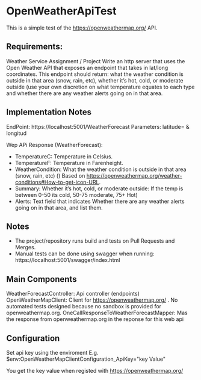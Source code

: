 # OpenWeatherApiTest

This is a simple test of the https://openweathermap.org/ API.


## Requirements:
Weather Service Assignment / Project
Write an http server that uses the Open Weather API that exposes an endpoint that takes in lat/long coordinates. This endpoint should return: what the weather condition is outside in that area (snow, rain, etc),  whether it’s hot, cold, or moderate outside (use your own discretion on what temperature equates to each type and whether there are any weather alerts going on in that area.

## Implementation Notes

EndPoint: https://localhost:5001/WeatherForecast
Parameters: latitude= & longitud

Wep APi Response (WeatherForecast):
* TemperatureC: Temperature in Celsius.
* TemperatureF: Temperature in Farenheight.
* WeatherCondition: What the weather condition is outside in that area (snow, rain, etc) () Based on https://openweathermap.org/weather-conditions#How-to-get-icon-URL.
* Summary: Whether it’s hot, cold, or moderate outside: If the temp is between 0-50 its cold, 50-75 moderate, 75+ Hot) 
* Alerts: Text field that indicates Whether there are any weather alerts going on in that area, and list them.

## Notes

* The project/repository runs build and tests on Pull Requests and Merges.
* Manual tests can be done using swagger when running: https://localhost:5001/swagger/index.html

## Main Components
WeatherForecastController: Api controller (endpoints)
OpenWeatherMapClient:  Client for https://openweathermap.org/ . No automated tests designed because no sandbox is provided for openweathermap.org. 
OneCallResponseToWeatherForecastMapper: Mas the response from openweathermap.org in the reponse for this web api 

## Configuration
Set api key using the enviroment
E.g.
$env:OpenWeatherMapClientConfiguration_ApiKey="key Value"

You get the key value when registed with https://openweathermap.org/ 

